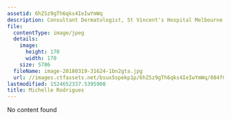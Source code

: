 ```yaml
---
assetid: 6hZSz9gTh6qks4IeIwYmWq
description: Consultant Dermatologist, St Vincent's Hospital Melbourne
file:
  contentType: image/jpeg
  details:
    image:
      height: 170
      width: 170
    size: 5786
  fileName: image-20180319-31624-1bn2gta.jpg
  url: //images.ctfassets.net/bsux5spekp1p/6hZSz9gTh6qks4IeIwYmWq/084f045d56291c4e6df8d9d2a9be2920/image-20180319-31624-1bn2gta.jpg
lastmodified: 1524652337.5395908
title: Michelle Rodrigues
---
```

No content found
